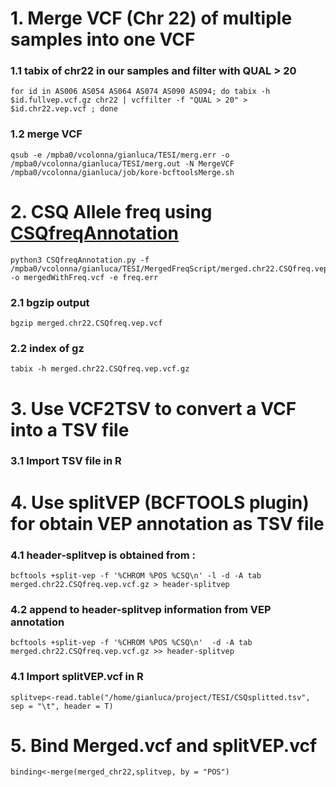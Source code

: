 # 1. Merge VCF (Chr 22) of multiple samples into one VCF 

### 1.1 tabix of chr22 in our samples and filter with QUAL > 20 
```
for id in AS006 AS054 AS064 AS074 AS090 AS094; do tabix -h $id.fullvep.vcf.gz chr22 | vcffilter -f "QUAL > 20" > $id.chr22.vep.vcf ; done
```
### 1.2 merge VCF
```
qsub -e /mpba0/vcolonna/gianluca/TESI/merg.err -o /mpba0/vcolonna/gianluca/TESI/merg.out -N MergeVCF /mpba0/vcolonna/gianluca/job/kore-bcftoolsMerge.sh
```
# 2. CSQ Allele freq using [CSQfreqAnnotation](../filtering/CSQfreqAnnotation.py)
```
python3 CSQfreqAnnotation.py -f /mpba0/vcolonna/gianluca/TESI/MergedFreqScript/merged.chr22.CSQfreq.vep.vcf.gz -o mergedWithFreq.vcf -e freq.err
```
### 2.1 bgzip output
```
bgzip merged.chr22.CSQfreq.vep.vcf
```
### 2.2 index of gz
```
tabix -h merged.chr22.CSQfreq.vep.vcf.gz
```
# 3. Use VCF2TSV to convert a VCF into a TSV file

### 3.1 Import TSV file in R


# 4. Use splitVEP (BCFTOOLS plugin) for obtain VEP annotation as TSV file 

### 4.1 header-splitvep is obtained from :
```
bcftools +split-vep -f '%CHROM %POS %CSQ\n' -l -d -A tab merged.chr22.CSQfreq.vep.vcf.gz > header-splitvep
```
### 4.2 append to header-splitvep information from VEP annotation
```
bcftools +split-vep -f '%CHROM %POS %CSQ\n'  -d -A tab merged.chr22.CSQfreq.vep.vcf.gz >> header-splitvep
```
### 4.1 Import splitVEP.vcf in R
```
splitvep<-read.table("/home/gianluca/project/TESI/CSQsplitted.tsv", sep = "\t", header = T)
```
# 5. Bind Merged.vcf and splitVEP.vcf
```
binding<-merge(merged_chr22,splitvep, by = "POS")
```



